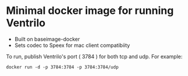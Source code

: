 # Minimal docker image for running Ventrilo

- Built on baseimage-docker
- Sets codec to Speex for mac client compatibiity

To run, publish Ventrilo's port ( 3784 ) for both tcp and udp. For example:

    docker run -d -p 3784:3784 -p 3784:3784/udp
